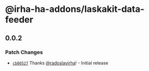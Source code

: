 # @irha-ha-addons/laskakit-data-feeder

## 0.0.2

### Patch Changes

- [`cb80527`](https://github.com/radoslavirha/ha-addons/commit/cb805279f7d5e16bb22aca049f9026c64df5a0cd) Thanks [@radoslavirha](https://github.com/radoslavirha)! - Initial release
